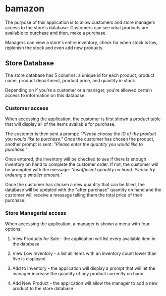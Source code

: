 # bamazon

The purpose of this application is to allow customers and store managers access to the store's database. Customers can see what products are available to purchase and then, make a purchase.

Managers can view a store's entire inventory, check for when stock is low, replenish the stock and even add new products. 

## Store Database

The store database has 5 columns: a unique id for each product, product name, product department, product price, and quantity in stock.

<insert pic of store table>

Depending on if you're a customer or a manager, you're allowed certain access to information on this database.

### Customer access

When accessing the application, the customer is first shown a product table that will display all of the items available for purchase. 

<insert pic of customer table view>

The customer is then sent a prompt: *"Please choose the ID of the product you would like to purchase."*
Once the customer has chosen the product, another prompt is sent: *"Please enter the quantity you would like to purchase."*

Once entered, the inventory will be checked to see if there is enough inventory on hand to complete the customer order. If not, the customer will be prompted with the message: *"Insufficient quantity on hand. Please try ordering a smaller amount."*

Once the customer has chosen a new quantity that can be filled, the database will be updated with the "after purchase" quantity on hand and the customer will receive a message telling them the total price of their purchase.

### Store Managerial access

When accessing the application, a manager is shown a menu with four options:

1. View Products for Sale - the application will list every available item in the database

2. View Low Inventory - a list all items with an inventory count lower than five is displayed

3. Add to Inventory - the application will display a prompt that will let the manager increase the quantity of any product
   currently on hand
   
4. Add New Product - the application will allow the manager to add a new product to the store database








